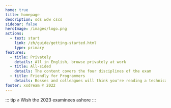 ```yaml
---
home: true
title: homepage
description: sds wdw cscs
sidebar: false
heroImage: /images/logo.png
actions:
  - text: start
    link: /zh/guide/getting-started.html
    type: primary
features:
  - title: Privately
    details: All in English, browse privately at work
  - title: All-sided
    details: The content covers the four disciplines of the exam
  - title: Friendly for Programmers
    details: Bosses and colleagues will think you're reading a technical  document
footer: xsdream © 2022
---
```


::: tip
:fist: Wish the 2023 examinees ashore
:::




